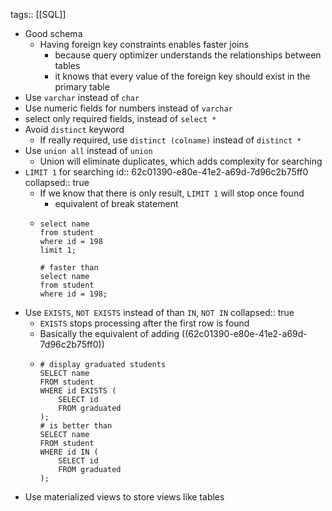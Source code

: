 tags:: [[SQL]]

- Good schema
	- Having foreign key constraints enables faster joins
		- because query optimizer understands the relationships between tables
		- it knows that every value of the foreign key should exist in the primary table
- Use `varchar` instead of `char`
- Use numeric fields for numbers instead of `varchar`
- select only required fields, instead of `select *`
- Avoid `distinct` keyword
	- If really required, use `distinct (colname)` instead of `distinct *`
- Use `union all` instead of `union`
	- Union will eliminate duplicates, which adds complexity for searching
- `LIMIT 1` for searching
  id:: 62c01390-e80e-41e2-a69d-7d96c2b75ff0
  collapsed:: true
	- If we know that there is only result, `LIMIT 1` will stop once found
		- equivalent of break statement
	- ```mysql
	  select name
	  from student
	  where id = 198
	  limit 1;
	  
	  # faster than
	  select name
	  from student
	  where id = 198;
	  ```
- Use `EXISTS`, `NOT EXISTS` instead of than `IN`, `NOT IN`
  collapsed:: true
	- `EXISTS` stops processing after the first row is found
	- Basically the equivalent of adding ((62c01390-e80e-41e2-a69d-7d96c2b75ff0))
	- ```mysql
	  # display graduated students
	  SELECT name
	  FROM student
	  WHERE id EXISTS (
	      SELECT id
	      FROM graduated
	  );
	  # is better than
	  SELECT name
	  FROM student
	  WHERE id IN (
	      SELECT id
	      FROM graduated
	  );
	  ```
- Use materialized views to store views like tables